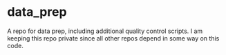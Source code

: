 # data_prep
A repo for data prep, including additional quality control scripts. I am keeping this repo private since all other repos depend in some way on this code.
